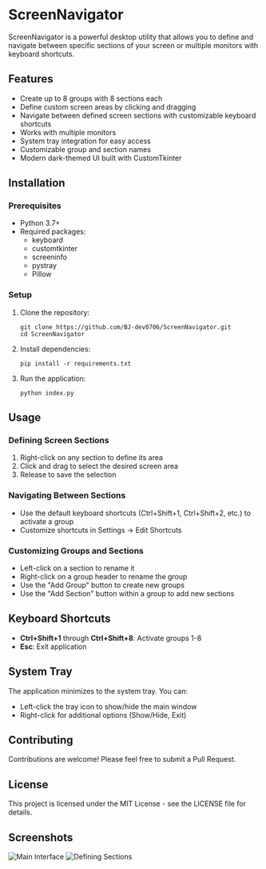 # ScreenNavigator

ScreenNavigator is a powerful desktop utility that allows you to define and navigate between specific sections of your screen or multiple monitors with keyboard shortcuts.

## Features

- Create up to 8 groups with 8 sections each
- Define custom screen areas by clicking and dragging
- Navigate between defined screen sections with customizable keyboard shortcuts
- Works with multiple monitors
- System tray integration for easy access
- Customizable group and section names
- Modern dark-themed UI built with CustomTkinter

## Installation

### Prerequisites

- Python 3.7+
- Required packages:
  - keyboard
  - customtkinter
  - screeninfo
  - pystray
  - Pillow

### Setup

1. Clone the repository:
   ```
   git clone https://github.com/BJ-dev0706/ScreenNavigator.git
   cd ScreenNavigator
   ```

2. Install dependencies:
   ```
   pip install -r requirements.txt
   ```

3. Run the application:
   ```
   python index.py
   ```

## Usage

### Defining Screen Sections

1. Right-click on any section to define its area
2. Click and drag to select the desired screen area
3. Release to save the selection

### Navigating Between Sections

- Use the default keyboard shortcuts (Ctrl+Shift+1, Ctrl+Shift+2, etc.) to activate a group
- Customize shortcuts in Settings → Edit Shortcuts

### Customizing Groups and Sections

- Left-click on a section to rename it
- Right-click on a group header to rename the group
- Use the "Add Group" button to create new groups
- Use the "Add Section" button within a group to add new sections

## Keyboard Shortcuts

- **Ctrl+Shift+1** through **Ctrl+Shift+8**: Activate groups 1-8
- **Esc**: Exit application

## System Tray

The application minimizes to the system tray. You can:
- Left-click the tray icon to show/hide the main window
- Right-click for additional options (Show/Hide, Exit)

## Contributing

Contributions are welcome! Please feel free to submit a Pull Request.

## License

This project is licensed under the MIT License - see the LICENSE file for details.

## Screenshots

![Main Interface](screenshots/main_interface.png)
![Defining Sections](screenshots/defining_sections.png)